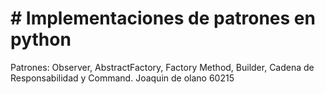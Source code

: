 # # Implementaciones de patrones en python
Patrones: Observer, AbstractFactory, Factory Method, Builder, Cadena de Responsabilidad y Command.
Joaquin de olano
60215


